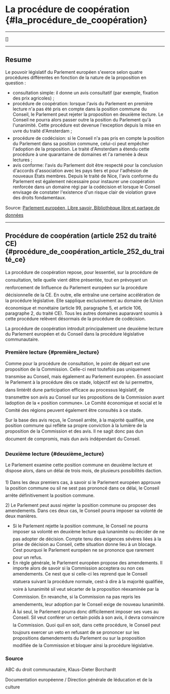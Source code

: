 # La procédure de coopération {#la_procédure_de_coopération}

------------------------------------------------------------------------

\[\]

------------------------------------------------------------------------

## Resume

Le pouvoir législatif du Parlement européen s\'exerce selon quatre
procédures différentes en fonction de la nature de la proposition en
question :

-   consultation simple: il donne un avis consultatif (par exemple,
    fixation des prix agricoles) ;
-   procédure de coopération: lorsque l\'avis du Parlement en première
    lecture n\'a pas été pris en compte dans la position commune du
    Conseil, le Parlement peut rejeter la proposition en deuxième
    lecture. Le Conseil ne pourra alors passer outre la position du
    Parlement qu\'à l\'unanimité. Cette procédure est devenue
    l\'exception depuis la mise en uvre du traité d\'Amsterdam ;
-   procédure de codécision: si le Conseil n\'a pas pris en compte la
    position du Parlement dans sa position commune, celui-ci peut
    empêcher l\'adoption de la proposition. Le traité d\'Amsterdam a
    étendu cette procédure à une quarantaine de domaines et l\'a ramenée
    à deux lectures ;
-   avis conforme: l\'avis du Parlement doit être respecté pour la
    conclusion d\'accords d\'association avec les pays tiers et pour
    l\'adhésion de nouveaux États membres. Depuis le traité de Nice,
    l\'avis conforme du Parlement est également nécessaire pour
    instaurer une coopération renforcée dans un domaine régi par la
    codécision et lorsque le Conseil envisage de constater l\'existence
    d\'un risque clair de violation grave des droits fondamentaux.

Source: [Parlement européen  Libre savoir, Bibliothèque libre et
partage de
données](http://realink.org/carbre/mwiki/index.php?title=Parlement_europ%E9en&PHPSESSID=3239c976faa5ef0ec68753b63c0ad7fb "wikilink")

------------------------------------------------------------------------

## Procédure de coopération (article 252 du traité CE) {#procédure_de_coopération_article_252_du_traité_ce}

La procédure de coopération repose, pour lessentiel, sur la procédure
de consultation, telle quelle vient dêtre présentée, tout en prévoyant
un renforcement de linfluence du Parlement européen sur la procédure
décisionnelle de la CE. En outre, elle entraîne une certaine
accélération de la procédure législative. Elle sapplique exclusivement
au domaine de lUnion économique et monétaire (article 99, paragraphe 5,
et article 106, paragraphe 2, du traité CE). Tous les autres domaines
auparavant soumis à cette procédure relèvent désormais de la procédure
de codécision.

La procédure de coopération introduit principalement une deuxième
lecture du Parlement européen et du Conseil dans la procédure
législative communautaire.

### Première lecture {#première_lecture}

Comme pour la procédure de consultation, le point de départ est une
proposition de la Commission. Celle-ci nest toutefois pas uniquement
transmise au Conseil, mais également au Parlement européen. En associant
le Parlement à la procédure dès ce stade, lobjectif est de lui
permettre, dans lintérêt dune participation efficace au processus
législatif, de transmettre son avis au Conseil sur les propositions de
la Commission avant ladoption de la « position commune». Le Comité
économique et social et le Comité des régions peuvent également être
consultés à ce stade.

Sur la base des avis reçus, le Conseil arrête, à la majorité qualifiée,
une position commune qui reflète sa propre conviction à la lumière de la
proposition de la Commission et des avis. Il ne sagit donc pas dun
document de compromis, mais dun avis indépendant du Conseil.

### Deuxième lecture {#deuxième_lecture}

Le Parlement examine cette position commune en deuxième lecture et
dispose alors, dans un délai de trois mois, de plusieurs possibilités
daction.

1\) Dans les deux premiers cas, à savoir si le Parlement européen
approuve la position commune ou sil ne sest pas prononcé dans ce
délai, le Conseil arrête définitivement la position commune.

2\) Le Parlement peut aussi rejeter la position commune ou proposer des
amendements. Dans ces deux cas, le Conseil pourra imposer sa volonté de
deux manières.

-   Si le Parlement rejette la position commune, le Conseil ne pourra
    imposer sa volonté en deuxième lecture quà lunanimité ou décider
    de ne pas adopter de décision. Compte tenu des exigences sévères
    liées à la prise de décision au Conseil, cette situation donne lieu
    à un blocage. Cest pourquoi le Parlement européen ne se prononce
    que rarement pour un refus.
-   En règle générale, le Parlement européen propose des amendements. Il
    importe alors de savoir si la Commission acceptera ou non ces
    amendements. Ce nest que si celle-ci les reprend que le Conseil
    statuera suivant la procédure normale, cest-à dire à la majorité
    qualifiée, voire à lunanimité sil veut sécarter de la proposition
    réexaminée par la Commission. En revanche, si la Commission na pas
    repris les amendements, leur adoption par le Conseil exige de
    nouveau lunanimité. À lui seul, le Parlement pourra donc
    difficilement imposer ses vues au Conseil. Sil veut conférer un
    certain poids à son avis, il devra convaincre la Commission. Quoi
    quil en soit, dans cette procédure, le Conseil peut toujours
    exercer un veto en refusant de se prononcer sur les propositions
    damendements du Parlement ou sur la proposition modifiée de la
    Commission et bloquer ainsi la procédure législative.

### Source

ABC du droit communautaire, Klaus-Dieter Borchardt

Documentation européenne / Direction générale de léducation et de la
culture
